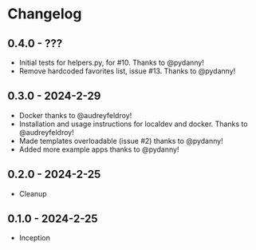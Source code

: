# Changelog

## 0.4.0 - ???

- Initial tests for helpers.py, for #10. Thanks to @pydanny!
- Remove hardcoded favorites list, issue #13. Thanks to @pydanny!

## 0.3.0 - 2024-2-29

- Docker thanks to @audreyfeldroy!
- Installation and usage instructions for localdev and docker. Thanks to @audreyfeldroy!
- Made templates overloadable (issue #2) thanks to @pydanny!
- Added more example apps thanks to @pydanny!

## 0.2.0 - 2024-2-25

- Cleanup

## 0.1.0 - 2024-2-25

- Inception